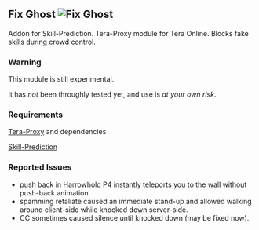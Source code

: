## Fix Ghost ![Fix Ghost](https://cdn.discordapp.com/emojis/316459407129051138.png "Fix Ghost")
Addon for Skill-Prediction. Tera-Proxy module for Tera Online. Blocks fake skills during crowd control.
### Warning
This module is still experimental.

It has *not* been throughly tested yet, and use is *at your own risk*.
### Requirements
[Tera-Proxy](https://github.com/meishuu/tera-proxy) and dependencies

[Skill-Prediction](https://github.com/pinkipi/skill-prediction)
### Reported Issues
* push back in Harrowhold P4 instantly teleports you to the wall without push-back animation.
* spamming retaliate caused an immediate stand-up and allowed walking around client-side while knocked down server-side.
* CC sometimes caused silence until knocked down (may be fixed now).
